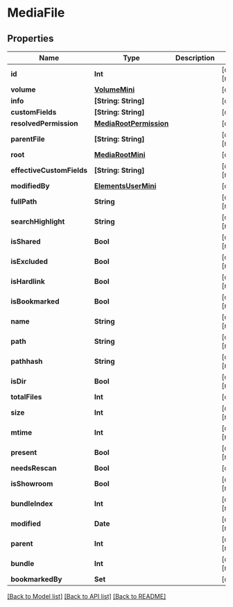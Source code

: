 # MediaFile

## Properties

Name | Type | Description | Notes
------------ | ------------- | ------------- | -------------
**id** | **Int** |  | [optional] [readonly] 
**volume** | [**VolumeMini**](VolumeMini.md) |  | [optional] 
**info** | **[String: String]** |  | [optional] 
**customFields** | **[String: String]** |  | [optional] 
**resolvedPermission** | [**MediaRootPermission**](MediaRootPermission.md) |  | [optional] 
**parentFile** | **[String: String]** |  | [optional] [readonly] 
**root** | [**MediaRootMini**](MediaRootMini.md) |  | [optional] 
**effectiveCustomFields** | **[String: String]** |  | [optional] [readonly] 
**modifiedBy** | [**ElementsUserMini**](ElementsUserMini.md) |  | [optional] 
**fullPath** | **String** |  | [optional] [readonly] 
**searchHighlight** | **String** |  | [optional] [readonly] 
**isShared** | **Bool** |  | [optional] [readonly] 
**isExcluded** | **Bool** |  | [optional] [readonly] 
**isHardlink** | **Bool** |  | [optional] [readonly] 
**isBookmarked** | **Bool** |  | [optional] [readonly] 
**name** | **String** |  | [optional] [readonly] 
**path** | **String** |  | [optional] [readonly] 
**pathhash** | **String** |  | [optional] [readonly] 
**isDir** | **Bool** |  | [optional] [readonly] 
**totalFiles** | **Int** |  | [optional] 
**size** | **Int** |  | [optional] [readonly] 
**mtime** | **Int** |  | [optional] [readonly] 
**present** | **Bool** |  | [optional] [readonly] 
**needsRescan** | **Bool** |  | [optional] 
**isShowroom** | **Bool** |  | [optional] [readonly] 
**bundleIndex** | **Int** |  | [optional] [readonly] 
**modified** | **Date** |  | [optional] [readonly] 
**parent** | **Int** |  | [optional] [readonly] 
**bundle** | **Int** |  | [optional] [readonly] 
**bookmarkedBy** | **Set<Int>** |  | [optional] 

[[Back to Model list]](../#documentation-for-models) [[Back to API list]](../#documentation-for-api-endpoints) [[Back to README]](../)


